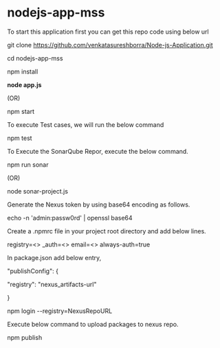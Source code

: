 # nodejs-app-mss

To start this application first you can get this repo code using below url

git clone https://github.com/venkatasureshborra/Node-js-Application.git

cd nodejs-app-mss

npm install

**node app.js**

(OR) 

npm start

To execute Test cases, we will run the below command

npm test

To Execute the SonarQube Repor, execute the below command.

npm run sonar

(OR) 

node sonar-project.js


Generate the Nexus token by using base64 encoding as follows.

echo -n 'admin:passw0rd' | openssl base64

Create a .npmrc file in your project root directory and add below lines.

registry=<<NexusRepoURL>>
_auth=<<Token>>
email=<<EmailID>>
always-auth=true


In package.json add below entry,

"publishConfig": {

"registry": "nexus_artifacts-url"

}

  npm login --registry=NexusRepoURL
  
Execute below command to upload packages to nexus repo.

npm publish
  

